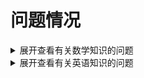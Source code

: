 # 问题情况
<details>
<summary>展开查看有关数学知识的问题</summary>
----2024.1.2 ----
<br>公式：
<br>x-sinx~1/6*x^3
<br>x-tanx~-1/3*x^3
<br>(1+x)^a-1~ax
<br>1-cosx~1/2*x^2
<br>a^x=e^(xlna)
<br>内容：
<br>第一间断点：左右极限均存在，相同为可去，不同为跳跃；
<br>第二间断点：左右极限有一不存在为无穷值；
</details>
<details>
<summary>展开查看有关英语知识的问题</summary>
----2024.1.1 词汇----
<br>energise 使增强决心；充满活力；
<br>drained  筋疲力尽的；
<br>trigger  引发，激发；
<br>overwhelming 难以抗拒的；令人不知所措的；
<br>like-minded 趣味相投的；想法一致的；
<br>networking event 社交活动；
<br>space 一段时间；
<br>downtime 休息；
<br>fatigue 劳累；(burnout 近似义)
<br>irritability 易怒；
<br>----2024.1.2 词汇----
<br>whereas 然而，但是；
<br>gap 间隙，差距；
<br>spoiled 惯坏的，宠坏的；
<br>interfere with 干扰，妨碍；
<br>missing out on 错过，错失；
<br>trigger 激发，引发
<br>interpret 解释，口译；
<br>like-minded 志同道合的，志趣相投的；
<br>far-sighted 深思熟虑的；
<br>signs 标志，迹象；
<br>mark out 标出，使与众不同的；
<br>cog 齿轮，轮齿，嵌齿
<br>digital economy 数字经济
<br>evenly 平均地，均等地；
<br>gig worker 零工工作者；
<br>sustainable 政治上可持续的；
<br>boost productivity 提高生产力；
<br>sector 领域，行业；
<br>embrace 欣然接受；
<br>transformative 变革性的；
<br>tremendous 巨大的，极大的；
<br>buy-in 空头购入，买进；
<br>resentment 怨恨，愤怒；
<br>simmmer 酝酿，趋于激化；
<br>perceive 认为，意识到，注意到；
<br>elite 精英；
<br>institution 学会，研究机构；
<br>asset 资产；
<br>account for (数量上，比例上)占；
<br>capability 能力，才能；
<br>dominance 主导，支配；
<br>commercialization 商业化；
<br>disparity 差异，不同，悬殊；
<br>soar 飙升，猛增；
<br>foster 促进，培养；
<br>unrest 不安，动荡，骚乱；
<br>hold back 阻碍，阻止或延缓某事发生
<br>stranglehold 束缚，控制；
<br>tech giant 科技巨头；
<br>conceive 构思，想象；
<br>manufacturing 制造业；
</details>